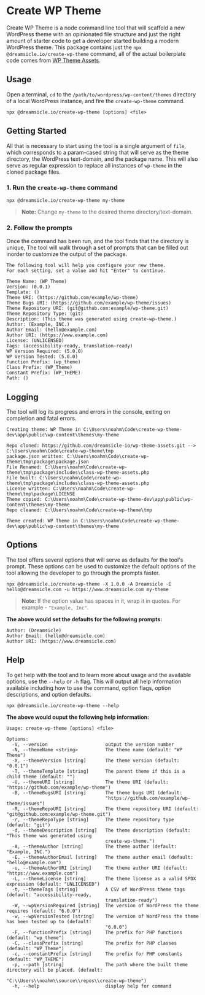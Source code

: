 # Create WP Theme

Create WP Theme is a node command line tool that will scaffold a new WordPress theme with an opinionated file structure and just the right amount of starter code to get a developer started building a modern WordPress theme. This package contains just the `npx @dreamsicle.io/create-wp-theme` command, all of the actual boilerplate code comes from [WP Theme Assets](https://github.com/dreamsicle-io/wp-theme-assets).

## Usage

Open a terminal, `cd` to the `/path/to/wordpress/wp-content/themes` directory of a local WordPress instance, and fire the `create-wp-theme` command.

```shell 
npx @dreamsicle.io/create-wp-theme [options] <file>
```

## Getting Started

All that is necessary to start using the tool is a single argument of `file`, which corresponds to a param-cased string that will serve as the theme directory, the WordPress text-domain, and the package name. This will also serve as regular expression to replace all instances of `wp-theme` in the cloned package files.

### 1. Run the `create-wp-theme` command

```shell
npx @dreamsicle.io/create-wp-theme my-theme
```

> **Note:** Change `my-theme` to the desired theme directory/text-domain.

### 2. Follow the prompts

Once the command has been run, and the tool finds that the directory is unique, The tool will walk through a set of prompts that can be filled out inorder to customize the output of the package. 

```shell
The following tool will help you configure your new theme.
For each setting, set a value and hit "Enter" to continue.

Theme Name: (WP Theme) 
Version: (0.0.1) 
Template: () 
Theme URI: (https://github.com/example/wp-theme) 
Theme Bugs URI: (https://github.com/example/wp-theme/issues) 
Theme Repository URI: (git@github.com:example/wp-theme.git) 
Theme Repository Type: (git) 
Description: (This theme was generated using create-wp-theme.) 
Author: (Example, INC.) 
Author Email: (hello@example.com) 
Author URI: (https://www.example.com) 
License: (UNLICENSED) 
Tags: (accessibility-ready, translation-ready) 
WP Version Required: (5.0.0) 
WP Version Tested: (5.0.0) 
Function Prefix: (wp_theme) 
Class Prefix: (WP_Theme) 
Constant Prefix: (WP_THEME) 
Path: () 
```

## Logging

The tool will log its progress and errors in the console, exiting on completion and fatal errors.

```shell
Creating theme: WP Theme in C:\Users\noahm\Code\create-wp-theme-dev\app\public\wp-content\themes\my-theme

Repo cloned: https://github.com/dreamsicle-io/wp-theme-assets.git --> C:\Users\noahm\Code\create-wp-theme\tmp
package.json written: C:\Users\noahm\Code\create-wp-theme\tmp\package\package.json
File Renamed: C:\Users\noahm\Code\create-wp-theme\tmp\package\includes\class-wp-theme-assets.php
File built: C:\Users\noahm\Code\create-wp-theme\tmp\package\includes\class-wp-theme-assets.php
License written: C:\Users\noahm\Code\create-wp-theme\tmp\package\LICENSE
Theme copied: C:\Users\noahm\Code\create-wp-theme-dev\app\public\wp-content\themes\my-theme
Repo cleaned: C:\Users\noahm\Code\create-wp-theme\tmp

Theme created: WP Theme in C:\Users\noahm\Code\create-wp-theme-dev\app\public\wp-content\themes\my-theme
```

## Options

The tool offers several options that will serve as defaults for the tool's prompt. These options can be used to customize the default options of the tool allowing the developer to go through the prompts faster.

```shell 
npx @dreamsicle.io/create-wp-theme -X 1.0.0 -A Dreamsicle -E hello@dreamsicle.com -u https://www.dreamsicle.com my-theme
```

> **Note:** If the option value has spaces in it, wrap it in quotes. For example - `"Example, Inc"`.

**The above would set the defaults for the following prompts:**

```shell
Author: (Dreamsicle) 
Author Email: (hello@dreamsicle.com) 
Author URI: (https://www.dreamsicle.com)  
```

## Help 

To get help with the tool and to learn more about usage and the available options, use the `--help` or `-h` flag. This will output all help information available including how to use the command, option flags, option descriptions, and option defaults.

```shell
npx @dreamsicle.io/create-wp-theme --help
```

**The above would ouput the following help information:**

```shell
Usage: create-wp-theme [options] <file>

Options:
  -V, --version                     output the version number
  -N, --themeName <string>          The theme name (default: "WP Theme")
  -X, --themeVersion [string]       The theme version (default: "0.0.1")
  -T, --themeTemplate [string]      The parent theme if this is a child theme (default: "")
  -U, --themeURI [string]           The theme URI (default: "https://github.com/example/wp-theme")
  -B, --themeBugsURI [string]       The theme bugs URI (default:
                                    "https://github.com/example/wp-theme/issues")
  -R, --themeRepoURI [string]       The theme repository URI (default: "git@github.com:example/wp-theme.git") 
  -r, --themeRepoType [string]      The theme repository type (default: "git")
  -d, --themeDescription [string]   The theme description (default: "This theme was generated using
                                    create-wp-theme.")
  -A, --themeAuthor [string]        The theme author (default: "Example, INC.")
  -E, --themeAuthorEmail [string]   The theme author email (default: "hello@example.com")
  -u, --themeAuthorURI [string]     The theme author URI (default: "https://www.example.com")
  -L, --themeLicense [string]       The theme license as a valid SPDX expression (default: "UNLICENSED")      
  -t, --themeTags [string]          A CSV of WordPress theme tags (default: "accessibility-ready,
                                    translation-ready")
  -W, --wpVersionRequired [string]  The version of WordPress the theme requires (default: "6.0.0")
  -w, --wpVersionTested [string]    The version of WordPress the theme has been tested up to (default:        
                                    "6.0.0")
  -F, --functionPrefix [string]     The prefix for PHP functions (default: "wp_theme")
  -C, --classPrefix [string]        The prefix for PHP classes (default: "WP_Theme")
  -c, --constantPrefix [string]     The prefix for PHP constants (default: "WP_THEME")
  -p, --path [string]               The path where the built theme directory will be placed. (default:        
                                    "C:\\Users\\noahm\\source\\repos\\create-wp-theme")
  -h, --help                        display help for command
```

